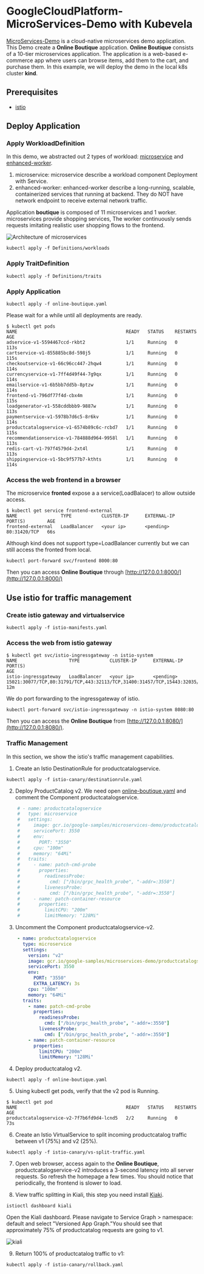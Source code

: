 # GoogleCloudPlatform-MicroServices-Demo with Kubevela

[MicroServices-Demo](https://github.com/GoogleCloudPlatform/microservices-demo) is a cloud-native microservices demo application.
This Demo create a **Online Boutique** application. **Online Boutique** consists of a 10-tier microservices application. 
The application is a web-based e-commerce app where users can browse items, add them to the cart, and purchase them. 
In this example, we will deploy the demo in the local k8s cluster **kind**. 

## Prerequisites
* [istio](https://istio.io/)


## Deploy Application

### Apply WorkloadDefinition
In this demo, we abstracted out 2 types of workload: [microservice](./Definitions/workloads/micrioservice.yaml) and [enhanced-worker](./Definitions/workloads/enhanced-worker.yaml).

1. microservice: microservice describe a workload component Deployment with Service.
2. enhanced-worker: enhanced-worker describe a long-running, scalable, containerized services that running at backend. They do NOT have network endpoint to receive external network traffic.

Application **boutique** is composed of 11 microservices and 1 worker. microservices provide shopping services, The worker continuously sends requests imitating realistic user shopping flows to the frontend.

![Architecture of microservices](./architecture-diagram.png)

```
kubectl apply -f Definitions/workloads
```

### Apply TraitDefinition

```shell
kubectl apply -f Definitions/traits
```

### Apply Application 

```shell
kubectl apply -f online-boutique.yaml
```

Please wait for a while until all deployments are ready.

```shell
$ kubectl get pods
NAME                                        READY   STATUS    RESTARTS   AGE
adservice-v1-5594467ccd-rkbt2               1/1     Running   0          113s
cartservice-v1-855885bc8d-598j5             1/1     Running   0          115s
checkoutservice-v1-66c96cc447-2hqw4         1/1     Running   0          114s
currencyservice-v1-7ff4d49f44-7g9qx         1/1     Running   0          114s
emailservice-v1-6b5bb7dd5b-8ptzw            1/1     Running   0          114s
frontend-v1-796df77f4d-cbx4m                1/1     Running   0          115s
loadgenerator-v1-558cddbbb9-9887w           1/1     Running   0          113s
paymentservice-v1-5978b7d6c5-8r6kv          1/1     Running   0          114s
productcatalogservice-v1-6574b89c6c-rcbd7   1/1     Running   0          115s
recommendationservice-v1-784888d964-9958l   1/1     Running   0          113s
redis-cart-v1-797f4579d4-2xt4l              1/1     Running   0          113s
shippingservice-v1-5bc9f577b7-kthts         1/1     Running   0          114s
```

### Access the web frontend in a browser

The microservice **fronted** expose a a service(LoadBalacer) to allow outside access.

```shell
$ kubectl get service frontend-external
NAME                TYPE           CLUSTER-IP      EXTERNAL-IP   PORT(S)        AGE
frontend-external   LoadBalancer   <your ip>       <pending>     80:31420/TCP   66s
```
Although kind does not support type=LoadBalancer currently but we can still access the fronted from local.

```shell
kubectl port-forward svc/frontend 8000:80
```

Then you can access **Online Boutique** through [http://127.0.0.1:8000/](http://127.0.0.1:8000/)

## Use istio for traffic management

### Create istio gateway and virtualservice

```
kubectl apply -f istio-manifests.yaml
```

### Access the web from istio gateway

```
$ kubectl get svc/istio-ingressgateway -n istio-system
NAME                   TYPE           CLUSTER-IP      EXTERNAL-IP   PORT(S)                                                                      AGE
istio-ingressgateway   LoadBalancer   <your ip>       <pending>     15021:30077/TCP,80:31791/TCP,443:32113/TCP,31400:31457/TCP,15443:32035/TCP   12m
```

We do port forwarding to the ingressgateway of istio.

```
kubectl port-forward svc/istio-ingressgateway -n istio-system 8080:80
```
Then you can access the **Online Boutique** from [http://127.0.0.1:8080/](http://127.0.0.1:8080/).

### Traffic Management
In this section, we show the istio's traffic management capabilities. 

1. Create an Istio DestinationRule for productcatalogservice.
```
kubectl apply -f istio-canary/destinationrule.yaml
```

2. Deploy ProductCatalog v2. We need open [online-boutique.yaml](./online-boutique.yaml)  and comment the Component productcatalogservice.

``` YAML
    # - name: productcatalogservice
    #   type: microservice
    #   settings:
    #     image: gcr.io/google-samples/microservices-demo/productcatalogservice:v0.1.3
    #     servicePort: 3550
    #     env:
    #       PORT: "3550"
    #     cpu: "100m"
    #     memory: "64Mi"
    #   traits:
    #     - name: patch-cmd-probe
    #       properties:
    #         readinessProbe:
    #           cmd: ["/bin/grpc_health_probe", "-addr=:3550"]
    #         livenessProbe:
    #           cmd: ["/bin/grpc_health_probe", "-addr=:3550"]
    #     - name: patch-container-resource
    #       properties:
    #         limitCPU: "200m"
    #         limitMemory: "128Mi"
```

3. Uncomment the Component productcatalogservice-v2.

``` YAML
    - name: productcatalogservice
      type: microservice
      settings:
        version: "v2"
        image: gcr.io/google-samples/microservices-demo/productcatalogservice:v0.1.3
        servicePort: 3550
        env:
          PORT: "3550"
          EXTRA_LATENCY: 3s
        cpu: "100m"
        memory: "64Mi"
      traits:
        - name: patch-cmd-probe
          properties:
            readinessProbe:
              cmd: ["/bin/grpc_health_probe", "-addr=:3550"]
            livenessProbe:
              cmd: ["/bin/grpc_health_probe", "-addr=:3550"]
        - name: patch-container-resource
          properties:
            limitCPU: "200m"
            limitMemory: "128Mi"
```

4. Deploy productcatalog v2.

```
kubectl apply -f online-boutique.yaml
```

5. Using kubectl get pods, verify that the v2 pod is Running.
```
$ kubectl get pod
NAME                                        READY   STATUS    RESTARTS   AGE
productcatalogservice-v2-7f7b6fd9d4-lcnd5   2/2     Running   0          73s
```

6. Create an Istio VirtualService to split incoming productcatalog traffic between v1 (75%) and v2 (25%).

```
kubectl apply -f istio-canary/vs-split-traffic.yaml
```

7. Open web browser, access again to the **Online Boutique**, productcatalogservice-v2 introduces a 3-second latency into all server requests. So refresh the homepage a few times. You should notice that periodically, the frontend is slower to load.

8. View traffic splitting in Kiali, this step you need install [Kiaki](https://istio.io/latest/docs/setup/getting-started/#dashboard).

```
istioctl dashboard kiali
```
Open the Kiali dashboard. Please navigate to Service Graph > namespace: default and select "Versioned App Graph."You should see that approximately 75% of productcatalog requests are going to v1.

![kiali](./kiali.png)

9. Return 100% of productcatalog traffic to v1:
```
kubectl apply -f istio-canary/rollback.yaml
```

